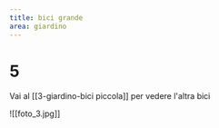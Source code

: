 ```yaml
---
title: bici grande
area: giardino
---
```

# 5

Vai al [[3-giardino-bici piccola]] per vedere l'altra bici

![[foto_3.jpg]]
